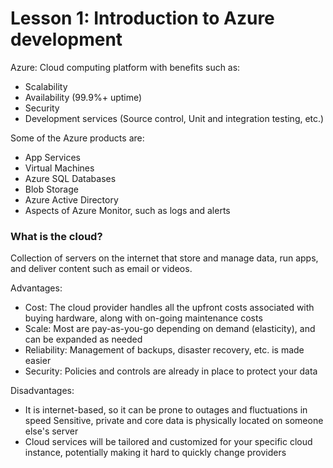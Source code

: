 # Lesson 1: Introduction to Azure development

Azure: Cloud computing platform with benefits such as:
- Scalability
- Availability (99.9%+ uptime)
- Security
- Development services (Source control, Unit and integration testing, etc.)

Some of the Azure products are:
- App Services
- Virtual Machines
- Azure SQL Databases
- Blob Storage
- Azure Active Directory
- Aspects of Azure Monitor, such as logs and alerts

### What is the cloud?
Collection of servers on the internet that store and manage data, run apps, and deliver content such as email or videos.
 
Advantages:
- Cost: The cloud provider handles all the upfront costs associated with buying hardware, along with on-going maintenance costs
- Scale: Most are pay-as-you-go depending on demand (elasticity), and can be expanded as needed
- Reliability: Management of backups, disaster recovery, etc. is made easier
- Security: Policies and controls are already in place to protect your data

Disadvantages:
- It is internet-based, so it can be prone to outages and fluctuations in speed
Sensitive, private and core data is physically located on someone else's server
- Cloud services will be tailored and customized for your specific cloud instance, potentially making it hard to quickly change providers